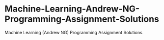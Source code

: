 # Machine-Learning-Andrew-NG-Programming-Assignment-Solutions
Machine Learning (Andrew NG) Programming Assignment Solutions
